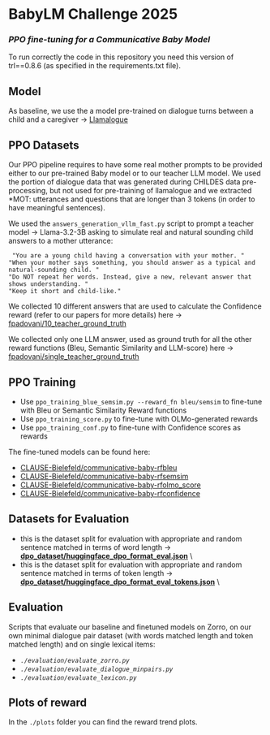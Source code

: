 # BabyLM Challenge 2025 
### *PPO fine-tuning for a Communicative Baby Model* 
To run correctly the code in this repository you need this version of trl==0.8.6 (as specified in the requirements.txt file). 

## Model
As baseline, we use the a model pre-trained on dialogue turns between a child and a caregiver  -> [Llamalogue](https://huggingface.co/CLAUSE-Bielefeld/llamalogue/tree/main)

## PPO Datasets

Our PPO pipeline requires to have some real mother prompts to be provided either to our pre-trained Baby model or to our teacher LLM model.
We used the portion of dialogue data that was generated during CHILDES data pre-processing, but not used for pre-training of llamalogue and we extracted *MOT: utterances and questions that are longer than 3 tokens (in order to have meaningful sentences). 

We used the `answers_generation_vllm_fast.py` script to prompt a teacher model -> Llama-3.2-3B asking to simulate real and natural sounding child answers to a mother utterance:
<pre><code> "You are a young child having a conversation with your mother. "
"When your mother says something, you should answer as a typical and natural-sounding child. "
"Do NOT repeat her words. Instead, give a new, relevant answer that shows understanding. "
"Keep it short and child-like."
</code></pre>

We collected 10 different answers that are used to calculate the Confidence reward (refer to our papers for more details) here -> [fpadovani/10_teacher_ground_truth](https://huggingface.co/datasets/fpadovani/10_teacher_ground_truth)

We collected only one LLM answer, used as ground truth for all the other reward functions (Bleu, Semantic Similarity and LLM-score) here -> [fpadovani/single_teacher_ground_truth](https://huggingface.co/datasets/fpadovani/single_teacher_ground_truth)

## PPO Training

- Use `ppo_training_blue_semsim.py --reward_fn bleu/semsim` to fine-tune with Bleu or Semantic Similarity Reward functions
- Use `ppo_training_score.py` to fine-tune with OLMo-generated rewards
- Use `ppo_training_conf.py` to fine-tune with Confidence scores as rewards


The fine-tuned models can be found here:
- [CLAUSE-Bielefeld/communicative-baby-rfbleu](https://huggingface.co/CLAUSE-Bielefeld/communicative-baby-rfbleu)
- [CLAUSE-Bielefeld/communicative-baby-rfsemsim](https://huggingface.co/CLAUSE-Bielefeld/communicative-baby-rfsemsim)
- [CLAUSE-Bielefeld/communicative-baby-rfolmo_score](https://huggingface.co/CLAUSE-Bielefeld/communicative-baby-rfolmo_score)
- [CLAUSE-Bielefeld/communicative-baby-rfconfidence](https://huggingface.co/CLAUSE-Bielefeld/communicative-baby-rfconfidence)

## Datasets for Evaluation 

- this is the dataset split for evaluation with appropriate and random sentence matched in terms of word length -> [**dpo_dataset/huggingface_dpo_format_eval.json**](https://huggingface.co/datasets/fpadovani/dialogue_eval_words) \
- this is the dataset split for evaluation with appropriate and random sentence matched in terms of token length -> [**dpo_dataset/huggingface_dpo_format_eval_tokens.json**](https://huggingface.co/datasets/fpadovani/dialogue_eval_tokens) \

## Evaluation

Scripts that evaluate our baseline and finetuned models on Zorro, on our own minimal dialogue pair dataset (with words matched length and token matched length) and on single lexical items:

- *`./evaluation/evaluate_zorro.py`* 
- *`./evaluation/evaluate_dialogue_minpairs.py`*
- *`./evaluation/evaluate_lexicon.py`*


## Plots of reward 
In the `./plots` folder you can find the reward trend plots. 









